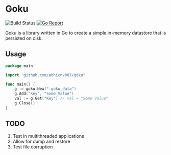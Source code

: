 # Goku

![Build Status](https://github.com/abhicnv007/goku/workflows/Test/badge.svg)
[![Go Report](https://goreportcard.com/badge/github.com/abhicnv007/goku)](https://goreportcard.com/badge/github.com/abhicnv007/goku)

Goku is a library written in Go to create a simple in-memory datastore that is persisted on disk.

## Usage

```go
package main

import "github.com/abhicnv007/goku"

func main() {
    g := goku.New(".goku_data")
    g.Add("Key", "Some Value")
    val := g.Get("Key") // val = "Some Value"
    g.Close()
}
```

## TODO

1. Test in multithreaded applications
2. Allow for dump and restore
3. Test file corruption
